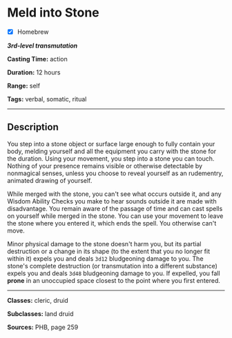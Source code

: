 # Meld into Stone

- [x] Homebrew

***3rd-level transmutation***

**Casting Time:** action

**Duration:** 12 hours

**Range:** self

**Tags:** verbal, somatic, ritual

---

## Description
You step into a stone object or surface large enough to fully contain your body, melding yourself and all the equipment you carry with the stone for the duration.
Using your movement, you step into a stone you can touch.
Nothing of your presence remains visible or otherwise detectable by nonmagical senses, unless you choose to reveal yourself as an rudementry, animated drawing of yourself.

While merged with the stone, you can't see what occurs outside it, and any Wisdom Ability Checks you make to hear sounds outside it are made with disadvantage.
You remain aware of the passage of time and can cast spells on yourself while merged in the stone.
You can use your movement to leave the stone where you entered it, which ends the spell.
You otherwise can't move.

Minor physical damage to the stone doesn't harm you, but its partial destruction or a change in its shape (to the extent that you no longer fit within it) expels you and deals `3d12` bludgeoning damage to you.
The stone's complete destruction (or transmutation into a different substance) expels you and deals `3d48` bludgeoning damage to you.
If expelled, you fall **prone** in an unoccupied space closest to the point where you first entered.

---

**Classes:** cleric, druid

**Subclasses:** land druid

**Sources:** PHB, page 259
